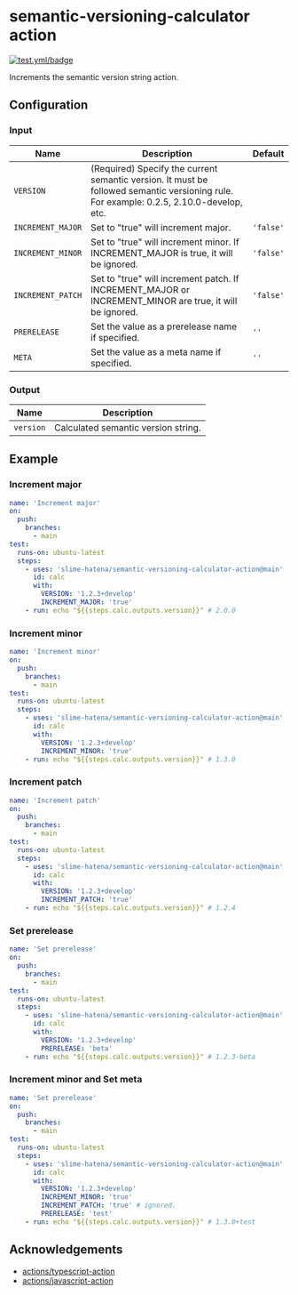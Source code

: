 # semantic-versioning-calculator action

[![test.yml/badge](https://github.com/slime-hatena/semantic-versioning-calculator-action/actions/workflows/test.yml/badge.svg)](https://github.com/slime-hatena/semantic-versioning-calculator-action/actions/workflows/test.yml)

Increments the semantic version string action.

## Configuration

### Input

| Name              | Description                                                                                                                             | Default   |
| ----------------- | --------------------------------------------------------------------------------------------------------------------------------------- | --------- |
| `VERSION`         | (Required) Specify the current semantic version. It must be followed semantic versioning rule. For example: 0.2.5, 2.10.0-develop, etc. |           |
| `INCREMENT_MAJOR` | Set to "true" will increment major.                                                                                                     | `'false'` |
| `INCREMENT_MINOR` | Set to "true" will increment minor. If INCREMENT_MAJOR is true, it will be ignored.                                                     | `'false'` |
| `INCREMENT_PATCH` | Set to "true" will increment patch. If INCREMENT_MAJOR or INCREMENT_MINOR are true, it will be ignored.                                 | `'false'` |
| `PRERELEASE`      | Set the value as a prerelease name if specified.                                                                                        | `''`      |
| `META`            | Set the value as a meta name if specified.                                                                                              | `''`      |

### Output

| Name      | Description                         |
| --------- | ----------------------------------- |
| `version` | Calculated semantic version string. |

## Example

### Increment major

```yml
name: 'Increment major'
on:
  push:
    branches:
      - main
test:
  runs-on: ubuntu-latest
  steps:
    - uses: 'slime-hatena/semantic-versioning-calculator-action@main'
      id: calc
      with:
        VERSION: '1.2.3+develop'
        INCREMENT_MAJOR: 'true'
    - run: echo "${{steps.calc.outputs.version}}" # 2.0.0
```

### Increment minor

```yml
name: 'Increment minor'
on:
  push:
    branches:
      - main
test:
  runs-on: ubuntu-latest
  steps:
    - uses: 'slime-hatena/semantic-versioning-calculator-action@main'
      id: calc
      with:
        VERSION: '1.2.3+develop'
        INCREMENT_MINOR: 'true'
    - run: echo "${{steps.calc.outputs.version}}" # 1.3.0

```

### Increment patch

```yml
name: 'Increment patch'
on:
  push:
    branches:
      - main
test:
  runs-on: ubuntu-latest
  steps:
    - uses: 'slime-hatena/semantic-versioning-calculator-action@main'
      id: calc
      with:
        VERSION: '1.2.3+develop'
        INCREMENT_PATCH: 'true'
    - run: echo "${{steps.calc.outputs.version}}" # 1.2.4
```

### Set prerelease

```yml
name: 'Set prerelease'
on:
  push:
    branches:
      - main
test:
  runs-on: ubuntu-latest
  steps:
    - uses: 'slime-hatena/semantic-versioning-calculator-action@main'
      id: calc
      with:
        VERSION: '1.2.3+develop'
        PRERELEASE: 'beta'
    - run: echo "${{steps.calc.outputs.version}}" # 1.2.3-beta
```

### Increment minor and Set meta

```yml
name: 'Set prerelease'
on:
  push:
    branches:
      - main
test:
  runs-on: ubuntu-latest
  steps:
    - uses: 'slime-hatena/semantic-versioning-calculator-action@main'
      id: calc
      with:
        VERSION: '1.2.3+develop'
        INCREMENT_MINOR: 'true'
        INCREMENT_PATCH: 'true' # ignored.
        PRERELEASE: 'test'
    - run: echo "${{steps.calc.outputs.version}}" # 1.3.0+test
```

## Acknowledgements

- [actions/typescript-action](https://github.com/actions/typescript-action)
- [actions/javascript-action](https://github.com/actions/javascript-action)
